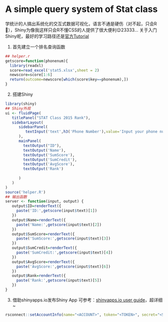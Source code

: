 # A simple query system of Stat class

学统计的人搞出系统化的交互式数据可视化，语言不通是硬伤（对不起，只会R :see_no_evil:），Shiny为像我这样只会R不懂CSS的人提供了很大便利:relieved:23333...
关于入门Shiny呢，最好的学习路径还是[官方Tutorial](http://shiny.rstudio.com/tutorial/)
1. 首先建立一个排名查询函数
```r
## helper.r
getscore=function(phonenum){
  library(readxl)
  score=read_excel('stat5.xlsx',sheet = 2)
  newscore=score[1:6]
  return(outcome=newscore[which(score$key==phonenum),])
}
```
2. 搭建Shiny
```r
library(shiny)
## Shiny外观
ui <- fluidPage(
   titlePanel("STAT Class 2015 Rank"),
   sidebarLayout(
      sidebarPanel(
         textInput('text',h3('Phone Number'),value='Input your phone number')
      ),
      mainPanel(
        textOutput("ID"),
        textOutput('Name'),
        textOutput('SumScore'),
        textOutput('SumCredit'),
        textOutput('AvgScore'),
        textOutput('Rank')
        
      )
   )
)
source('helper.R')
## 输出函数
server <- function(input, output) {
   output$ID=renderText({
     paste('ID:',getscore(input$text)[1])
   })
   output$Name=renderText({
     paste('Name:',getscore(input$text)[2])
   })
   output$SumScore=renderText({
     paste('SumScore:',getscore(input$text)[3])
   })
   output$SumCredit=renderText({
     paste('SumCredit:',getscore(input$text)[4])
   })
   output$AvgScore=renderText({
     paste('AvgScore:',getscore(input$text)[6])
   })
   output$Rank=renderText({
     paste('Rank:',getscore(input$text)[5])
   })
}
```
3. 借助shinyapps.io发布Shiny App
可参考：[shinyapps.io user guide](https://docs.rstudio.com/shinyapps.io/index.html)，超详细~
```r
rsconnect::setAccountInfo(name="<ACCOUNT>", token="<TOKEN>", secret="<SECRET>")
```

